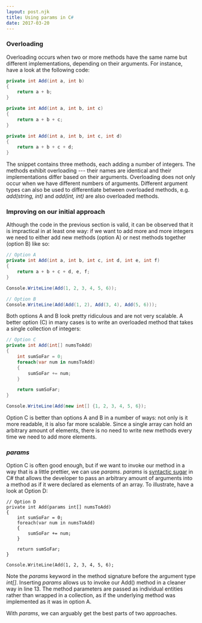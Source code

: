```yaml
---
layout: post.njk
title: Using params in C#
date: 2017-03-20
---
```


### Overloading

Overloading occurs when two or more methods have the same name but different implementations, depending on their arguments. For instance, have a look at the following code:

```csharp
private int Add(int a, int b)
{
    return a + b;
}

private int Add(int a, int b, int c)
{
    return a + b + c;
}

private int Add(int a, int b, int c, int d)
{
    return a + b + c + d;
}
```

The snippet contains three methods, each adding a number of integers. The methods exhibit overloading --- their names are identical and their implementations differ based on their arguments. Overloading does not only occur when we have different numbers of arguments. Different argument types can also be used to differentiate between overloaded methods, e.g. *add(string, int)* and *add(int, int)* are also overloaded methods.

### Improving on our initial approach

Although the code in the previous section is valid, it can be observed that it is impractical in at least one way: if we want to add more and more integers we need to either add new methods (option A) or nest methods together (option B) like so:

```csharp
// Option A
private int Add(int a, int b, int c, int d, int e, int f)
{
    return a + b + c + d, e, f;
}

Console.WriteLine(Add(1, 2, 3, 4, 5, 6));

// Option B
Console.WriteLine(Add(Add(1, 2), Add(3, 4), Add(5, 6)));
```

Both options A and B look pretty ridiculous and are not very scalable. A better option (C) in many cases is to write an overloaded method that takes a single collection of integers:

```csharp
// Option C
private int Add(int[] numsToAdd)
{
    int sumSoFar = 0;
    foreach(var num in numsToAdd)
    {
        sumSoFar += num;
    }

    return sumSoFar;
}

Console.WriteLine(Add(new int[] {1, 2, 3, 4, 5, 6});
```

Option C is better than options A and B in a number of ways: not only is it more readable, it is also far more scalable. Since a single array can hold an arbitrary amount of elements, there is no need to write new methods every time we need to add more elements.

### *params*

Option C is often good enough, but if we want to invoke our method in a way that is a little prettier, we can use *params*. *params* is [syntactic sugar](https://en.wikipedia.org/wiki/Syntactic_sugar) in C# that allows the developer to pass an arbitrary amount of arguments into a method as if it were declared as elements of an array. To illustrate, have a look at Option D:

```csharp/1
// Option D
private int Add(params int[] numsToAdd)
{
    int sumSoFar = 0;
    foreach(var num in numsToAdd)
    {
        sumSoFar += num;
    }

    return sumSoFar;
}

Console.WriteLine(Add(1, 2, 3, 4, 5, 6);
```

Note the *params* keyword in the method signature before the argument type *int[]*. Inserting *params* allows us to invoke our Add() method in a cleaner way in line 13. The method parameters are passed as individual entities rather than wrapped in a collection, as if the underlying method was implemented as it was in option A.

With *params*, we can arguably get the best parts of two approaches.
